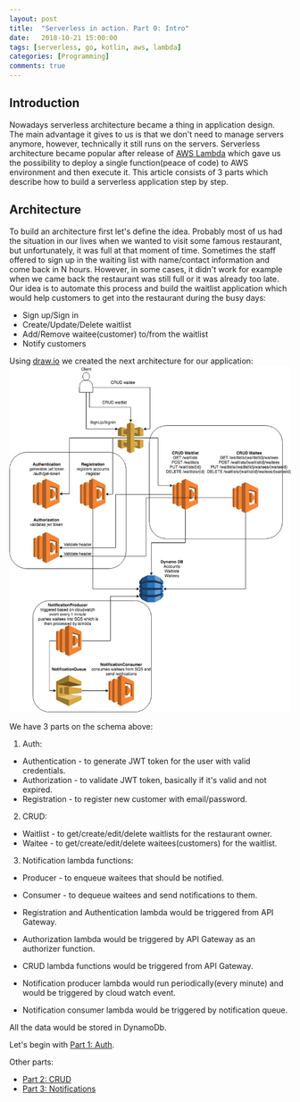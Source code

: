 ```yaml
---
layout: post
title:  "Serverless in action. Part 0: Intro"
date:   2018-10-21 15:00:00
tags: [serverless, go, kotlin, aws, lambda]
categories: [Programming]
comments: true
---
```


Introduction
----
Nowadays serverless architecture became a thing in application design.
The main advantage it gives to us is that we don't need to manage servers anymore, however, technically it still runs on the servers.
Serverless architecture became popular after release of [AWS Lambda](https://aws.amazon.com/lambda/) which gave us the possibility to deploy a single function(peace of code) to AWS environment and then execute it.
This article consists of 3 parts which describe how to build a serverless application step by step.
<!--more-->

Architecture
----
To build an architecture first let's define the idea.
Probably most of us had the situation in our lives when we wanted to visit some famous restaurant, but unfortunately, it was full at that moment of time.
Sometimes the staff offered to sign up in the waiting list with name/contact information and come back in N hours.
However, in some cases, it didn't work for example when we came back the restaurant was still full or it was already too late.
Our idea is to automate this process and build the waitlist application which would help customers to get into the restaurant during the busy days:
* Sign up/Sign in
* Create/Update/Delete waitlist
* Add/Remove waitee(customer) to/from the waitlist
* Notify customers

Using [draw.io](https://www.draw.io/) we created the next architecture for our application:
![](assets/images/serverless-in-action/app-architecture.png)

We have 3 parts on the schema above:
1. Auth:
  * Authentication - to generate JWT token for the user with valid credentials.
  * Authorization - to validate JWT token, basically if it's valid and not expired.
  * Registration - to register new customer with email/password.
2. CRUD:
  * Waitlist - to get/create/edit/delete waitlists for the restaurant owner.
  * Waitee - to get/create/edit/delete waitees(customers) for the waitlist.
3. Notification lambda functions:
  * Producer - to enqueue waitees that should be notified.
  * Consumer - to dequeue waitees and send notifications to them.
  
* Registration and Authentication lambda would be triggered from API Gateway.
* Authorization lambda would be triggered by API Gateway as an authorizer function.
* CRUD lambda functions would be triggered from API Gateway.
* Notification producer lambda would run periodically(every minute) and would be triggered by cloud watch event.
* Notification consumer lambda would be triggered by notification queue.

All the data would be stored in DynamoDb.

Let's begin with [Part 1: Auth](https://orestkyrylchuk.com/serverless-in-action-part-0).

Other parts:
* [Part 2: CRUD]()
* [Part 3: Notifications]()